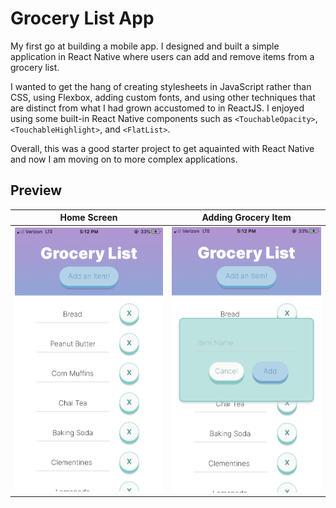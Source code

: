 # Grocery List App

My first go at building a mobile app. I designed and built a simple application in React Native where users can add and remove items from a grocery list.

I wanted to get the hang of creating stylesheets in JavaScript rather than CSS, using Flexbox, adding custom fonts, and using other techniques that are distinct from what I had grown accustomed to in ReactJS. I enjoyed using some built-in React Native components such as `<TouchableOpacity>`, `<TouchableHighlight>`, and `<FlatList>`.

Overall, this was a good starter project to get aquainted with React Native and now I am moving on to more complex applications.

## Preview

|                              Home Screen                   |                      Adding Grocery Item                  |
| ---------------------------------------------------------- | --------------------------------------------------------- |
| <img src="assets/images/RN_Screenshot2.png"  width="300">  | <img src="assets/images/RN_Screenshot.png"  width="300">  |







